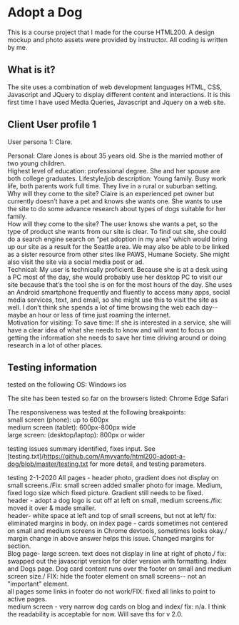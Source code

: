 Adopt a Dog
===========
This is a course project that I made for the course HTML200. A design mockup and photo assets were provided by instructor. All coding is written by me.

What is it?
----------
The site uses a combination of web development languages HTML, CSS, Javascript and JQuery to display different content and interactions. It is this first time I have used Media Queries, Javascript and Jquery on a web site.

Client User profile 1
------------
User persona 1: Clare.  

Personal: Clare Jones is about 35 years old. She is the married mother of two young children.  
Highest level of education: professional degree. She and her spouse are both college graduates. Lifestyle/job description: Young family. Busy work life, both parents work full time. They live in a rural or suburban setting.  
Why will they come to the site? Claire is an experienced pet owner but currently doesn’t have a pet and knows she wants one. She wants to use the site to do some advance research about types of dogs suitable for her family.  
How will they come to the site? The user knows she wants a pet, so the type of product she wants from our site is clear. To find out site, she could do a search engine search on “pet adoption in my area” which would bring up our site as a result for the Seattle area. We may also be able to be linked as a sister resource from other sites like PAWS, Humane Society. She might also visit the site via a social media post or ad.  
Technical: My user is technically proficient. Because she is at a desk using a PC most of the day, she would probably use her desktop PC to visit our site because that’s the tool she is on for the most hours of the day. She uses an Android smartphone frequently and fluently to access many apps, social media services, text, and email, so she might use this to visit the site as well. I don’t think she spends a lot of time browsing the web each day-- maybe an hour or less of time just roaming the internet.  
Motivation for visiting: To save time: If she is interested in a service, she will have a  clear idea of what she needs to know and will want to focus on getting the information she needs to save her time driving around or doing research in a lot of other places.


Testing information
-------------------
tested on the following OS:
Windows
ios

The site has been tested so far on the browsers listed:
Chrome
Edge
Safari


The responsiveness was tested at the following breakpoints:  
small screen (phone): up to 600px   
medium screen (tablet): 600px-800px wide   
large screen: (desktop/laptop): 800px or wider   

testing issues summary identified, fixes input. See [testing.txt]/https://github.com/Amyvanfo/html200-adopt-a-dog/blob/master/testing.txt for more detail, and testing parameters.    

testing 2-1-2020
All pages - header photo, gradient does not display on small screens./Fix: small screen added smaller photo for image. Medium, fixed logo size which fixed picture. Gradient still needs to be fixed.   
header - adopt a dog  logo is cut off at left on small, medium screens./fix: moved it over & made smaller.  
header- white space at left and top of small screens, but not at left/ fix: eliminated margins in body.
on index page -  cards sometimes not centered on small and medium screens in Chrome devtools, sometimes looks okay./ margin change in above answer helps this issue. Changed margins for section.  
Blog page- large screen. text does not display in line at right of photo./  fix: swapped out the javascript version for older version with formatting.
Index and Dogs page. Dog card content runs over the footer on small and medium screen size./ FIX: hide the footer element on small screens-- not an "important" element.  
all pages some links in footer do not work/FIX: fixed all links to point to active pages.  
medium screen - very narrow dog cards on blog and index/ fix: n/a. I think the readability is acceptable for now. Will save ths for v 2.0.
